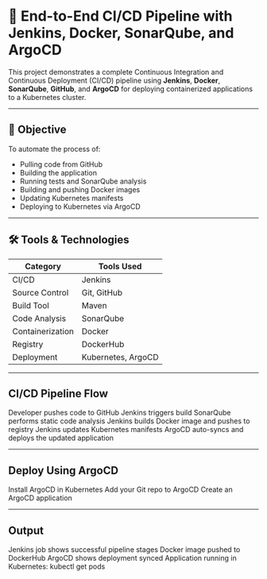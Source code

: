 
# 🚀 End-to-End CI/CD Pipeline with Jenkins, Docker, SonarQube, and ArgoCD

This project demonstrates a complete Continuous Integration and Continuous Deployment (CI/CD) pipeline using **Jenkins**, **Docker**, **SonarQube**, **GitHub**, and **ArgoCD** for deploying containerized applications to a Kubernetes cluster.

---

## 🎯 Objective

To automate the process of:
- Pulling code from GitHub
- Building the application
- Running tests and SonarQube analysis
- Building and pushing Docker images
- Updating Kubernetes manifests
- Deploying to Kubernetes via ArgoCD

---

## 🛠️ Tools & Technologies

| Category         | Tools Used                             |
|------------------|-----------------------------------------|
| CI/CD            | Jenkins                                 |
| Source Control   | Git, GitHub                             |
| Build Tool       | Maven                                   |
| Code Analysis    | SonarQube                               |
| Containerization | Docker                                  |
| Registry         | DockerHub                               |
| Deployment       | Kubernetes,  ArgoCD                     |


---

##  CI/CD Pipeline Flow

Developer pushes code to GitHub
Jenkins triggers build
SonarQube performs static code analysis
Jenkins builds Docker image and pushes to registry
Jenkins updates Kubernetes manifests
ArgoCD auto-syncs and deploys the updated application

---
## Deploy Using ArgoCD
Install ArgoCD in Kubernetes
Add your Git repo to ArgoCD
Create an ArgoCD application

---
 ## Output
Jenkins job shows successful pipeline stages
Docker image pushed to DockerHub
ArgoCD shows deployment synced
Application running in Kubernetes:
kubectl get pods
